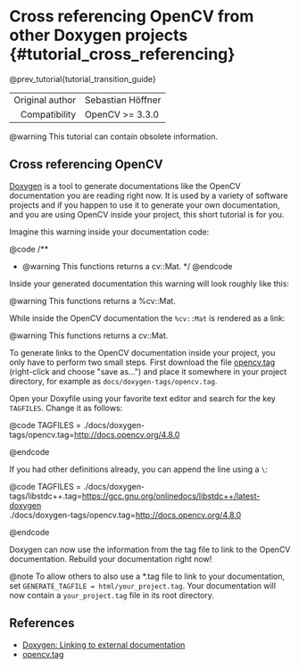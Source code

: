 Cross referencing OpenCV from other Doxygen projects {#tutorial_cross_referencing}
====================================================

@prev_tutorial{tutorial_transition_guide}

|    |    |
| -: | :- |
| Original author | Sebastian Höffner |
| Compatibility | OpenCV >= 3.3.0 |

@warning
This tutorial can contain obsolete information.

Cross referencing OpenCV
------------------------

[Doxygen](http://www.doxygen.nl) is a tool to generate
documentations like the OpenCV documentation you are reading right now.
It is used by a variety of software projects and if you happen to use it
to generate your own documentation, and you are using OpenCV inside your
project, this short tutorial is for you.

Imagine this warning inside your documentation code:

@code
/**
 * @warning This functions returns a cv::Mat.
 */
@endcode

Inside your generated documentation this warning will look roughly like this:

@warning This functions returns a %cv::Mat.

While inside the OpenCV documentation the `%cv::Mat` is rendered as a link:

@warning This functions returns a cv::Mat.

To generate links to the OpenCV documentation inside your project, you only
have to perform two small steps. First download the file
[opencv.tag](opencv.tag) (right-click and choose "save as...") and place it
somewhere in your project directory, for example as
`docs/doxygen-tags/opencv.tag`.

Open your Doxyfile using your favorite text editor and search for the key
`TAGFILES`. Change it as follows:

@code
TAGFILES = ./docs/doxygen-tags/opencv.tag=http://docs.opencv.org/4.8.0

@endcode

If you had other definitions already, you can append the line using a `\`:

@code
TAGFILES = ./docs/doxygen-tags/libstdc++.tag=https://gcc.gnu.org/onlinedocs/libstdc++/latest-doxygen \
           ./docs/doxygen-tags/opencv.tag=http://docs.opencv.org/4.8.0

@endcode

Doxygen can now use the information from the tag file to link to the OpenCV
documentation. Rebuild your documentation right now!

@note To allow others to also use a *.tag file to link to your documentation,
set `GENERATE_TAGFILE = html/your_project.tag`. Your documentation will now
contain a `your_project.tag` file in its root directory.


References
----------

- [Doxygen: Linking to external documentation](http://www.doxygen.nl/manual/external.html)
- [opencv.tag](opencv.tag)
